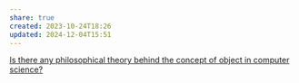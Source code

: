 ```yaml
---
share: true
created: 2023-10-24T18:26
updated: 2024-12-04T15:51
---
```

[Is there any philosophical theory behind the concept of object in computer science?](https://philosophy.stackexchange.com/q/99660/19487)

